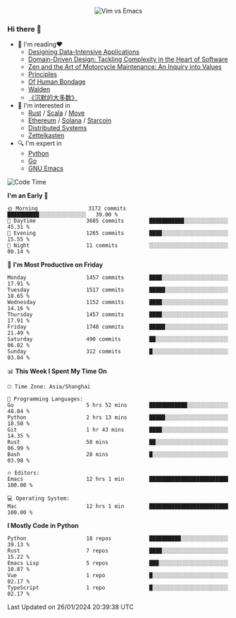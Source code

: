 <p align="center">
    <img src="https://gist.githubusercontent.com/coldnight/e696baffb094e71c96cb302118878eae/raw/40ea5053a6f66cc65f90f437e4173497da225958/banner.gif" alt="Vim vs Emacs" />
</p>

### Hi there 👋

- 📖 I'm reading❤️
    + [Designing Data-Intensive Applications](https://www.oreilly.com/library/view/designing-data-intensive-applications/9781491903063/)
    + [Domain-Driven Design: Tackling Complexity in the Heart of Software](https://www.dddcommunity.org/book/evans_2003/)
    + [Zen and the Art of Motorcycle Maintenance: An Inquiry into Values](https://en.wikipedia.org/wiki/Zen_and_the_Art_of_Motorcycle_Maintenance)
    + [Principles](https://www.principles.com/)
    + [Of Human Bondage](https://en.wikipedia.org/wiki/Of_Human_Bondage)
    + [Walden](https://en.wikipedia.org/wiki/Walden)
    + [《沉默的大多数》](https://en.wikipedia.org/wiki/Silent_majority)
- 🌱 I'm interested in
    + [Rust](https://www.rust-lang.org/) / [Scala](https://www.scala-lang.org/) / [Move](https://github.com/move-language/move/)
    + [Ethereum](https://ethereum.org/en/) / [Solana](https://solana.com/) / [Starcoin](https://github.com/starcoinorg/starcoin)
	+ [Distributed Systems](https://www.linuxzen.com/notes/topics/20200320174417_%E5%88%86%E5%B8%83%E5%BC%8F/)
	+ [Zettelkasten](https://www.linuxzen.com/notes/notes/20220120080920-slip_box/)
- 🔍 I'm expert in
    + [Python](https://www.python.org/)
    + [Go](https://go.dev/)
    + [GNU Emacs](https://www.gnu.org/software/emacs/)

<!--START_SECTION:waka-->
![Code Time](http://img.shields.io/badge/Code%20Time-2%2C633%20hrs%2059%20mins-blue)

**I'm an Early 🐤** 

```text
🌞 Morning                3172 commits        ██████████░░░░░░░░░░░░░░░   39.00 % 
🌆 Daytime                3685 commits        ███████████░░░░░░░░░░░░░░   45.31 % 
🌃 Evening                1265 commits        ████░░░░░░░░░░░░░░░░░░░░░   15.55 % 
🌙 Night                  11 commits          ░░░░░░░░░░░░░░░░░░░░░░░░░   00.14 % 
```
📅 **I'm Most Productive on Friday** 

```text
Monday                   1457 commits        ████░░░░░░░░░░░░░░░░░░░░░   17.91 % 
Tuesday                  1517 commits        █████░░░░░░░░░░░░░░░░░░░░   18.65 % 
Wednesday                1152 commits        ████░░░░░░░░░░░░░░░░░░░░░   14.16 % 
Thursday                 1457 commits        ████░░░░░░░░░░░░░░░░░░░░░   17.91 % 
Friday                   1748 commits        █████░░░░░░░░░░░░░░░░░░░░   21.49 % 
Saturday                 490 commits         ██░░░░░░░░░░░░░░░░░░░░░░░   06.02 % 
Sunday                   312 commits         █░░░░░░░░░░░░░░░░░░░░░░░░   03.84 % 
```


📊 **This Week I Spent My Time On** 

```text
🕑︎ Time Zone: Asia/Shanghai

💬 Programming Languages: 
Go                       5 hrs 52 mins       ████████████░░░░░░░░░░░░░   48.84 % 
Python                   2 hrs 13 mins       █████░░░░░░░░░░░░░░░░░░░░   18.50 % 
Git                      1 hr 43 mins        ████░░░░░░░░░░░░░░░░░░░░░   14.35 % 
Rust                     50 mins             ██░░░░░░░░░░░░░░░░░░░░░░░   06.99 % 
Bash                     28 mins             █░░░░░░░░░░░░░░░░░░░░░░░░   03.98 % 

🔥 Editors: 
Emacs                    12 hrs 1 min        █████████████████████████   100.00 % 

💻 Operating System: 
Mac                      12 hrs 1 min        █████████████████████████   100.00 % 
```

**I Mostly Code in Python** 

```text
Python                   18 repos            ██████████░░░░░░░░░░░░░░░   39.13 % 
Rust                     7 repos             ████░░░░░░░░░░░░░░░░░░░░░   15.22 % 
Emacs Lisp               5 repos             ███░░░░░░░░░░░░░░░░░░░░░░   10.87 % 
Vue                      1 repo              █░░░░░░░░░░░░░░░░░░░░░░░░   02.17 % 
TypeScript               1 repo              █░░░░░░░░░░░░░░░░░░░░░░░░   02.17 % 
```




 Last Updated on 26/01/2024 20:39:38 UTC
<!--END_SECTION:waka-->
